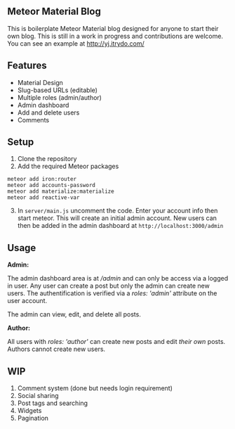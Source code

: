 ## Meteor Material Blog

This is boilerplate Meteor Material blog designed for anyone to start their own blog. This is still in a work in progress and contributions are welcome. You can see an example at http://yj.itrydo.com/

## Features

* Material Design
* Slug-based URLs (editable)
* Multiple roles (admin/author)
* Admin dashboard
* Add and delete users
* Comments

## Setup

1. Clone the repository
2. Add the required Meteor packages
```
meteor add iron:router
meteor add accounts-password
meteor add materialize:materialize
meteor add reactive-var
```
3. In `server/main.js` uncomment the code. Enter your account info then start meteor. This will create an initial admin account. New users can then be added in the admin dashboard at `http://localhost:3000/admin`

## Usage

**Admin:** 

The admin dashboard area is at */admin* and can only be access via a logged in user. Any user can create a post but only the admin can create new users. The authentification is verified via a *roles: 'admin'* attribute on the user account. 

The admin can view, edit, and delete all posts. 

**Author:**

All users with *roles: 'author'* can create new posts and edit *their own* posts. Authors cannot create new users.

## WIP

1. Comment system (done but needs login requirement)
2. Social sharing
3. Post tags and searching
3. Widgets
4. Pagination